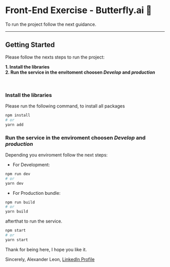 # Front-End Exercise - Butterfly.ai 🚀

To run the project follow the next guidance.

---

## Getting Started

Please follow the nexts steps to run the project:

**1. Install the libraries** \
**2. Run the service in the envitoment choosen _Develop_ and _production_**

<br />

### Install the libraries

Please run the following command, to install all packages

```bash
npm install
# or
yarn add
```

### Run the service in the enviroment choosen _Develop_ and _production_

Depending you enviroment follow the next steps:

- For Development:

```bash
npm run dev
# or
yarn dev
```

- For Production bundle:

```bash
npm run build
# or
yarn build
```

afterthat to run the service.

```bash
npm start
# or
yarn start
```

Thank for being here, I hope you like it.

Sincerely, Alexander Leon, [LinkedIn Profile](https://www.linkedin.com/in/alexander-pineda-876bb01a8/)



